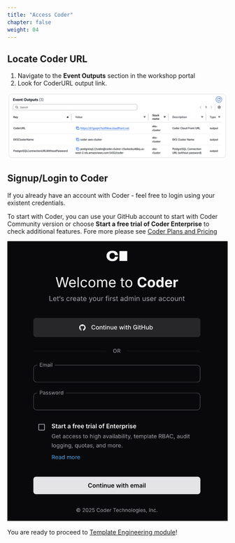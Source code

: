 ```yaml
---
title: "Access Coder"
chapter: false
weight: 04
--- 
```


## Locate Coder URL

1. Navigate to the **Event Outputs** section in the workshop portal
2. Look for CoderURL output link.

![Event Outputs Location](/static/images/coder-outputs.png)

## Signup/Login to Coder

If you already have an account with Coder - feel free to login using your existent credentials. 

To start with Coder, you can use your GitHub account to start with Coder Community version or choose **Start a free trial of Coder Enterprise** to check additional features. Fore more please see [Coder Plans and Pricing](https://coder.com/pricing)

![Event Outputs Location](/static/images/coder-signup-login.png)

You are ready to proceed to [Template Engineering module](3_template-engineering/index.html)!